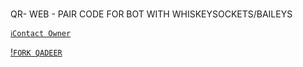 <br/>QR- WEB - PAIR CODE FOR BOT WITH WHISKEYSOCKETS/BAILEYS


[`ℹ️Contact Owner`](https://wa.me/923079749129)

[!`FORK QADEER`](https://github.com/Qadeer-bhai/New-Pair/fork) 
